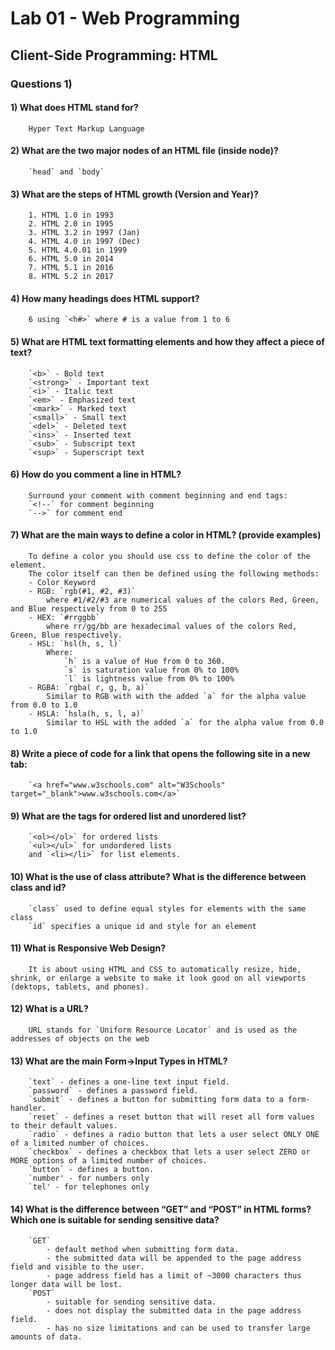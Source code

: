 # Lab 01 - Web Programming

## Client-Side Programming: HTML
### Questions 1)

#### 1) What does HTML stand for?
		Hyper Text Markup Language
		
#### 2) What are the two major nodes of an HTML file (inside <html> </html> node)?
		`head` and `body`
		
#### 3) What are the steps of HTML growth (Version and Year)?
		1. HTML 1.0 in 1993
		2. HTML 2.0 in 1995
		3. HTML 3.2 in 1997 (Jan)
		4. HTML 4.0 in 1997 (Dec)
		5. HTML 4.0.01 in 1999
		6. HTML 5.0 in 2014
		7. HTML 5.1 in 2016
		8. HTML 5.2 in 2017

#### 4) How many headings does HTML support?
		6 using `<h#>` where # is a value from 1 to 6
		
#### 5) What are HTML text formatting elements and how they affect a piece of text?
		`<b>` - Bold text
		`<strong>` - Important text
		`<i>` - Italic text
		`<em>` - Emphasized text
		`<mark>` - Marked text
		`<small>` - Small text
		`<del>` - Deleted text
		`<ins>` - Inserted text
		`<sub>` - Subscript text
		`<sup>` - Superscript text
		
#### 6) How do you comment a line in HTML?
		Surround your comment with comment beginning and end tags:
		`<!--` for comment beginning
		`-->` for comment end

#### 7) What are the main ways to define a color in HTML? (provide examples)
		To define a color you should use css to define the color of the element.
		The color itself can then be defined using the following methods:
		- Color Keyword
		- RGB: `rgb(#1, #2, #3)`
			where #1/#2/#3 are numerical values of the colors Red, Green, and Blue respectively from 0 to 255
		- HEX: `#rrggbb`
			where rr/gg/bb are hexadecimal values of the colors Red, Green, Blue respectively.
		- HSL: `hsl(h, s, l)`
			Where:
				`h` is a value of Hue from 0 to 360.
				`s` is saturation value from 0% to 100%
				`l` is lightness value from 0% to 100%
		- RGBA: `rgba( r, g, b, a)`
			Similar to RGB with with the added `a` for the alpha value from 0.0 to 1.0
		- HSLA: `hsla(h, s, l, a)`
			Similar to HSL with the added `a` for the alpha value from 0.0 to 1.0

#### 8) Write a piece of code for a link that opens the following site in a new tab:
		`<a href="www.w3schools.com" alt="W3Schools" target="_blank">www.w3schools.com</a>`
		
#### 9) What are the tags for ordered list and unordered list?
		`<ol></ol>` for ordered lists
		`<ul></ul>` for undordered lists
		and `<li></li>` for list elements.
		
#### 10) What is the use of class attribute? What is the difference between class and id?
		`class` used to define equal styles for elements with the same class
		`id` specifies a unique id and style for an element
		
#### 11) What is Responsive Web Design?
		It is about using HTML and CSS to automatically resize, hide, shrink, or enlarge a website to make it look good on all viewports (dektops, tablets, and phones).
		
#### 12) What is a URL?
		URL stands for `Uniform Resource Locator` and is used as the addresses of objects on the web
		
#### 13) What are the main Form->Input Types in HTML?
		`text` - defines a one-line text input field.
		`password` - defines a password field.
		`submit` - defines a button for submitting form data to a form-handler.
		`reset` - defines a reset button that will reset all form values to their default values.
		`radio` - defines a radio button that lets a user select ONLY ONE of a limited number of choices.
		`checkbox` - defines a checkbox that lets a user select ZERO or MORE options of a limited number of choices.
		`button` - defines a button.
		`number' - for numbers only
		`tel' - for telephones only
		

#### 14) What is the difference between “GET” and “POST” in HTML forms? Which one is suitable for sending sensitive data?
		`GET`
			- default method when submitting form data.
			- the submitted data will be appended to the page address field and visible to the user.
			- page address field has a limit of ~3000 characters thus longer data will be lost.
		`POST`
			- suitable for sending sensitive data.
			- does not display the submitted data in the page address field.
			- has no size limitations and can be used to transfer large amounts of data.
